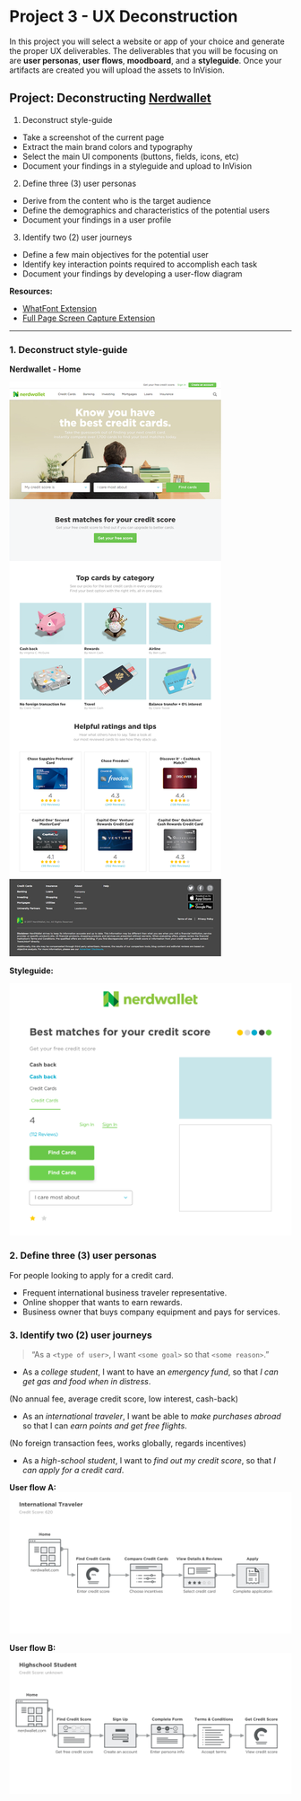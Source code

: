 # Project 3 - UX Deconstruction

In this project you will select a website or app of your choice and generate the proper UX deliverables. The deliverables that you will be focusing on are **user personas**, **user flows**, **moodboard**, and a **styleguide**. Once your artifacts are created you will upload the assets to InVision.


## Project: Deconstructing [Nerdwallet][1]


1. Deconstruct style-guide
  - Take a screenshot of the current page
  - Extract the main brand colors and typography
  - Select the main UI components (buttons, fields, icons, etc)
  - Document your findings in a styleguide and upload to InVision

2. Define three (3) user personas
  - Derive from the content who is the target audience
  - Define the demographics and characteristics of the potential users
  - Document your findings in a user profile

3. Identify two (2) user journeys
  - Define a few main objectives for the potential user
  - Identify key interaction points required to accomplish each task
  - Document your findings by developing a user-flow diagram


**Resources:**

* [WhatFont Extension][2]
* [Full Page Screen Capture Extension][3]


- - -

### 1. Deconstruct style-guide


**Nerdwallet - Home**

![Sketches](img/01-screenshot.png)


**Styleguide:**

![Styleguide](img/02-styleguide.png)



### 2. Define three (3) user personas 

For people looking to apply for a credit card.

- Frequent international business traveler representative.
- Online shopper that wants to earn rewards.
- Business owner that buys company equipment and pays for services.



### 3. Identify two (2) user journeys

> “As a `<type of user>`, I want `<some goal>` so that `<some reason>`.”


- As a *college student*, I want to have an *emergency fund*, so that *I can get gas and food when in distress*.

(No annual fee, average credit score, low interest, cash-back)


- As an *international traveler*, I want be able to *make purchases abroad* so that I can *earn points and get free flights*.

(No foreign transaction fees, works globally, regards incentives)


- As a *high-school student*, I want to *find out my credit score*, so that *I can apply for a credit card*.


**User flow A:**
![Flow A](img/03-user-flow-a.png)

**User flow B:**
![Flow B](img/04-user-flow-b.png)




[1]: https://www.nerdwallet.com/
[2]: https://chrome.google.com/webstore/detail/whatfont/jabopobgcpjmedljpbcaablpmlmfcogm
[3]: https://chrome.google.com/webstore/detail/full-page-screen-capture/fdpohaocaechififmbbbbbknoalclacl